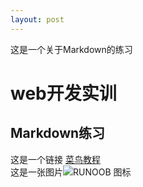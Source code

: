 ```yaml
---
layout: post
---
```

这是一个关于Markdown的练习

# web开发实训
## Markdown练习
这是一个链接 [菜鸟教程](https://www.runoob.com)  
这是一张图片![RUNOOB 图标](http://static.runoob.com/images/runoob-logo.png "RUNOOB")